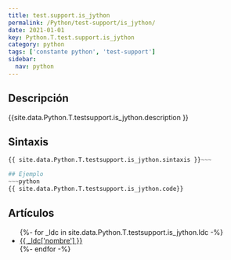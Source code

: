 ```yaml
---
title: test.support.is_jython
permalink: /Python/test-support/is_jython/
date: 2021-01-01
key: Python.T.test.support.is_jython
category: python
tags: ['constante python', 'test-support']
sidebar: 
  nav: python
---
```


## Descripción
{{site.data.Python.T.testsupport.is_jython.description }}

## Sintaxis
~~~python
{{ site.data.Python.T.testsupport.is_jython.sintaxis }}~~~

## Ejemplo
~~~python
{{ site.data.Python.T.testsupport.is_jython.code}}
~~~

## Artículos
<ul>
{%- for _ldc in site.data.Python.T.testsupport.is_jython.ldc -%}
   <li>
       <a href="{{_ldc['url'] }}">{{ _ldc['nombre'] }}</a>
   </li>
{%- endfor -%}
</ul>
